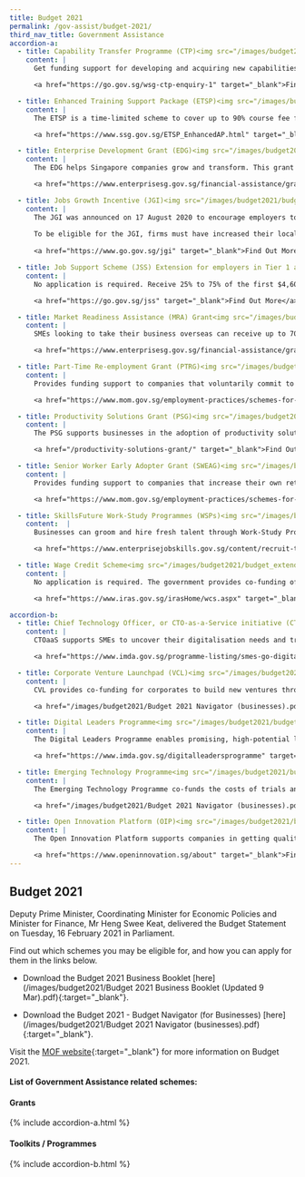 ```yaml
---
title: Budget 2021
permalink: /gov-assist/budget-2021/
third_nav_title: Government Assistance
accordion-a:
  - title: Capability Transfer Programme (CTP)<img src="/images/budget2021/budget_extended.png">
    content: |
      Get funding support for developing and acquiring new capabilities from foreign specialists.

      <a href="https://go.gov.sg/wsg-ctp-enquiry-1" target="_blank">Find Out More</a>

  - title: Enhanced Training Support Package (ETSP)<img src="/images/budget2021/budget_extended.png">
    content: |
      The ETSP is a time-limited scheme to cover up to 90% course fee funding (for selected sectors) and up to $7.50/hr absentee payroll funding for selected sector-specific traning programmes by SSG-appointed training partners for courses starting before 1 Jan 2022.

      <a href="https://www.ssg.gov.sg/ETSP_EnhancedAP.html" target="_blank">Find Out More</a>  

  - title: Enterprise Development Grant (EDG)<img src="/images/budget2021/budget_enhanced.png">
    content: |
      The EDG helps Singapore companies grow and transform. This grant supports projects that help you upgrade your business, innovate or venture overseas. Receive up to 70% support for eligible costs. (up to 80% from 1 April - 31 March 2022)

      <a href="https://www.enterprisesg.gov.sg/financial-assistance/grants/for-local-companies/enterprise-development-grant/overview" target="_blank">Find Out More</a>

  - title: Jobs Growth Incentive (JGI)<img src="/images/budget2021/budget_enhanced.png">
    content: |
      The JGI was announced on 17 August 2020 to encourage employers to accelerate their hiring of local workforce from September 2020 to February 2021 (inclusive), so as to create good and long-term jobs for locals. The JGI will provide one year of salary support from the point of hire for each new local hire by employers that managed to increase their local workforce from September 2020 to February 2021 (inclusive). It was enhanced on 5 and 15 October to provide higher tiers of support to persons-with-disabilities and ex-offenders, respectively.
      
      To be eligible for the JGI, firms must have increased their local workforce, as compared to August 2020. This must be accompanied by an increase in local workforce earning at least $1,400 a month, as compared to August 2020.
      
      <a href="https://www.go.gov.sg/jgi" target="_blank">Find Out More</a>

  - title: Job Support Scheme (JSS) Extension for employers in Tier 1 and 2 sectors<img src="/images/budget2021/budget_extended.png">
    content: |
      No application is required. Receive 25% to 75% of the first $4,600 of gross monthly wages paid to each local employee. The cash grant will be automatically computed based on mandatory CPF contribution data.

      <a href="https://go.gov.sg/jss" target="_blank">Find Out More</a>

  - title: Market Readiness Assistance (MRA) Grant<img src="/images/budget2021/budget_enhanced.png">
    content: |
      SMEs looking to take their business overseas can receive up to 70% support for eligible costs with the MRA grant from 1 April 2020 - 31 March 2023. (up to 80% from 1 April - 31 March 2022).

      <a href="https://www.enterprisesg.gov.sg/financial-assistance/grants/for-local-companies/market-readiness-assistance-grant" target="_blank">Find Out More</a>

  - title: Part-Time Re-employment Grant (PTRG)<img src="/images/budget2021/budget2021.png">
    content: |
      Provides funding support to companies that voluntarily commit to providing part-time re-employment to all eligible seniors who request for it.

      <a href="https://www.mom.gov.sg/employment-practices/schemes-for-employers-and-employees/senior-worker-early-adopter-grant-and-part-time-re-employment-grant" target="_blank">Find Out More</a>

  - title: Productivity Solutions Grant (PSG)<img src="/images/budget2021/budget_enhanced.png">
    content: |
      The PSG supports businesses in the adoption of productivity solutions. Businesses can choose from a list of pre-scoped solutions and receive up to 80% funding support for eligible costs from 1 April 2020 - 31 March 2022.

      <a href="/productivity-solutions-grant/" target="_blank">Find Out More</a>

  - title: Senior Worker Early Adopter Grant (SWEAG)<img src="/images/budget2021/budget2021.png">
    content: |
      Provides funding support to companies that increase their own retirement and re-employment ages ahead of the legislated changes.

      <a href="https://www.mom.gov.sg/employment-practices/schemes-for-employers-and-employees/senior-worker-early-adopter-grant-and-part-time-re-employment-grant" target="_blank">Find Out More</a>

  - title: SkillsFuture Work-Study Programmes (WSPs)<img src="/images/budget2021/budget_enhanced.png">
    content:  |
      Businesses can groom and hire fresh talent through Work-Study Programmes across Certificate, Diploma, Post-Diploma, and Degree levels. Businesses will jointly design and deliver with Institutes of Higher Learning (IHLs) and appointed private providers.

      <a href="https://www.enterprisejobskills.gov.sg/content/recruit-talent/work-study-programme.html" target="_blank">Find Out More</a>

  - title: Wage Credit Scheme<img src="/images/budget2021/budget_extended.png">
    content: |
      No application is required. The government provides co-funding of wage increments for Singaporean employees earning a gross monthly wage of up to $5,000.

      <a href="https://www.iras.gov.sg/irasHome/wcs.aspx" target="_blank">Find Out More</a>

accordion-b:
  - title: Chief Technology Officer, or CTO-as-a-Service initiative (CTOaaS)<img src="/images/budget2021/budget_new.png">
    content: |
      CTOaaS supports SMEs to uncover their digitalisation needs and transform their business operations through professional IT consultancies offering end-to-end digital advice, from digital consultancy tailored to business needs, to downstream project implementation. More details in due course.

      <a href="https://www.imda.gov.sg/programme-listing/smes-go-digital/CTOaaS" target="_blank">Find Out More</a>

  - title: Corporate Venture Launchpad (VCL)<img src="/images/budget2021/budget_new.png">
    content: |
      CVL provides co-funding for corporates to build new ventures through pre-qualified venture studios. More details in due course.

      <a href="/images/budget2021/Budget 2021 Navigator (businesses).pdf" target="_blank">Find Out More</a>

  - title: Digital Leaders Programme<img src="/images/budget2021/budget_new.png">
    content: |
      The Digital Leaders Programme enables promising, high-potential local companies to become digital leaders by equipping them with digital capabilities and talent to transform their business models and capture new growth opportunities. More details in due course.

      <a href="https://www.imda.gov.sg/digitalleadersprogramme" target="_blank">Find Out More</a>

  - title: Emerging Technology Programme<img src="/images/budget2021/budget_new.png">
    content: |
      The Emerging Technology Programme co-funds the costs of trials and adoption of frontier technologies like 5G, artificial intelligence, and trust technologies. More details in due course.

      <a href="/images/budget2021/Budget 2021 Navigator (businesses).pdf" target="_blank">Find Out More</a>

  - title: Open Innovation Platform (OIP)<img src="/images/budget2021/budget_enhanced.png">
    content: |
      The Open Innovation Platform supports companies in getting quality and multi-disciplinary solutions to meet their digital innovation and business needs; enhanced with new features to increase scale and speed.

      <a href="https://www.openinnovation.sg/about" target="_blank">Find Out More</a>
---
```


## Budget 2021

Deputy Prime Minister, Coordinating Minister for Economic Policies and Minister for Finance, Mr Heng Swee Keat, delivered the Budget Statement on Tuesday, 16 February 2021 in Parliament.

Find out which schemes you may be eligible for, and how you can apply for them in the links below.

- Download the Budget 2021 Business Booklet [here](/images/budget2021/Budget 2021 Business Booklet (Updated 9 Mar).pdf){:target="_blank"}.

- Download the Budget 2021 - Budget Navigator (for Businesses) [here](/images/budget2021/Budget 2021 Navigator (businesses).pdf){:target="_blank"}.

Visit the [MOF website](https://www.mof.gov.sg/){:target="_blank"} for more information on Budget 2021.

#### List of Government Assistance related schemes:

#### Grants

{% include accordion-a.html %}

#### Toolkits / Programmes

{% include accordion-b.html %}

<script src="/jquery/jquery.min.js"></script>
<script src="/jquery/bp-menu-new-tab.js"></script>
